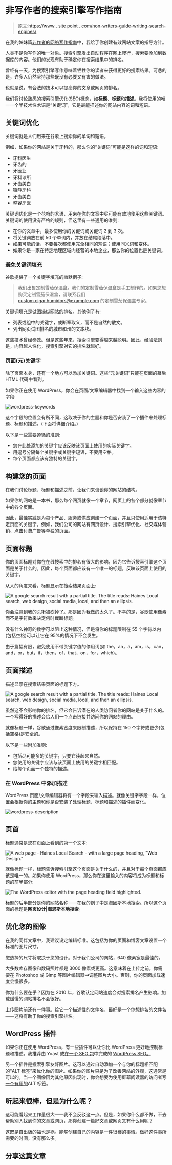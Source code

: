 # 非写作者的搜索引擎写作指南

> 原文:[https://www . site point . com/non-writers-guide-writing-search-engines/](https://www.sitepoint.com/non-writers-guide-writing-search-engines/)

在我的姊妹篇[非作者的网络写作指南](https://www.sitepoint.com/non-writers-guide-writing-web/)中，我给了你创建有效网站文案的指导方针。

人类不是你写作的唯一对象。搜索引擎发出自动程序在网上爬行，搜索要添加到数据库的内容。他们的发现有助于确定你在搜索结果中的排名。

曾经有一天，为搜索引擎写作意味着牺牲你的读者来获得更好的搜索结果。可悲的是，许多人仍然坚持那些既没有必要又有害的做法。

也就是说，有合法的技术可以提高你的文章或网页的排名。

我们将讨论熟悉的搜索引擎优化(SEO)概念，如**标题**、**标题**和**描述**。我将使用的唯一一个半技术性术语是“关键词”，它是最能描述你的网站内容的词和短语。

## 关键词优化

关键词就是人们用来在谷歌上搜索你的单词和短语。

例如，如果你的网站是关于牙科的，那么你的“关键词”可能是这样的词和短语:

*   牙科医生
*   牙齿的
*   牙医业
*   牙科诊所
*   牙齿美白
*   镇静牙科
*   牙齿美白
*   整容牙医

关键词优化是一个花哨的术语，用来在你的文案中尽可能有效地使用这些关键词。关键词的使用没有严格的规则，但这里有一些通用的准则:

*   在你的文章中，最多使用你的关键词或关键词 2 到 3 次。
*   将关键词放在前 50 个单词内，并放在结尾段落中。
*   如果可能的话，不要每次都使用完全相同的短语；使用同义词和变体。
*   如果你是一家在特定地理区域内经营的本地企业，那么你的位置也是关键词。

### 避免关键词填充

谷歌提供了一个关键字填充的幽默例子:

> 我们出售定制雪茄保湿盒。我们的定制雪茄保湿盒是手工制作的。如果您想购买定制雪茄保湿盒，请联系我们 custom.cigar.humidors@example.com 的定制雪茄保湿盒专家。

关键词填充是试图操纵网站的排名。其他例子有:

*   列表或组中的关键字，或断章取义，而不是自然的散文。
*   列出网页试图排名的城市和州的文本块。

这些技术曾经奏效。但是这些年来，搜索引擎变得越来越聪明。因此，经验法则是，内容越人性化，搜索引擎对它的排名就越好。

### 页面(元)关键字

除了页面本身，还有一个地方可以添加关键词。这些“元关键词”只能在页面的幕后 HTML 代码中看到。

如果你正在使用 WordPress，你会在页面/文章编辑器中找到一个输入这些内容的字段:

![wordpress-keywords](../Images/f6a19be4f92d5545b46bf8303d9b4255.png)

这个字段的位置会有所不同，这取决于你的主题和你是否安装了一个插件来处理标题、标题和描述。(下面将详细介绍。)

以下是一些需要遵循的准则:

*   您在此处添加的关键字应该反映该页面上使用的实际关键字。
*   用逗号分隔每个关键字或关键字短语，不要用空格。
*   每个页面都应该有独特的关键字。

## 构建您的页面

在我们讨论标题、标题和描述之前，让我们来谈谈你的网站的结构。

如果你的网站是一本书，那么每个网页就像一个章节，网页上的各个部分就像章节中的各个页面。

因此，最佳实践是为每个产品、服务或供应创建一个页面，并且只使用适用于该特定页面的关键字。例如，我们公司的网站有网页设计、搜索引擎优化、社交媒体营销、点击付费广告等单独的页面。

## 页面标题

你的页面标题对你在在线搜索中的排名有很大的影响，因为它告诉搜索引擎这个页面是关于什么的。因此，每个页面都应该有一个唯一的标题，反映该页面上使用的关键字。

从人的角度来看，标题显示在搜索结果页面上:

![A google search result with a partial title. The title reads: Haines Local search, web design, social media, local, and then an ellipsis.](../Images/a1fd006b5013cff40f90cb61be2cbf67.png)

你会注意到我的头衔被砍掉了。那是因为我做的太久了。不幸的是，谷歌使用像素而不是字符数来决定何时截断标题。

没有什么神奇的数字可以阻止这种情况，但是将你的标题限制在 55 个字符以内(包括空格)可以让它在 95%的情况下不会发生。

由于篇幅有限，避免使用不带关键字值的停用词(如:the，an，a，am，is，can，and，or，but，if，then，of，that，on，for，which)。

## 页面描述

描述显示在搜索结果页面的标题下方。

![A google search result with a partial title. The title reads: Haines Local search, web design, social media, local, and then an ellipsis.](../Images/a1fd006b5013cff40f90cb61be2cbf67.png)

虽然这不会影响你的排名，但它会告诉潜在的人类访问者你的网站是关于什么的。一个写得好的描述会给人们一个点击链接并访问你的网站的理由。

就像标题一样，谷歌通过像素宽度来限制描述，所以保持在 150 个字符或更少(包括空格)是安全的。

以下是一些附加准则:

*   包括尽可能多的关键字，只要它读起来自然。
*   您使用的关键字应该与该页面上使用的关键字相匹配。
*   给每个页面一个独特的描述。

### 在 WordPress 中添加描述

WordPress 页面/文章编辑器将有一个字段来输入描述。就像关键字字段一样，位置会根据你的主题和你是否安装了处理标题、标题和描述的插件而变化。

![wordpress-description](../Images/006a9895586cd279e6547e9c217f7d2e.png)

## 页首

标题通常是您在页面上看到的第一个文本:

![A web page - Haines Local Search - with a large page heading, "Web Design."](../Images/9363367489bd3c2521a77f2427a937f8.png)

就像标题一样，标题告诉搜索引擎这个页面是关于什么的，并且对于每个页面都应该是唯一的。如果你使用 WordPress，那么你在这里输入的内容将成为标题和标题的前半部分:

![The WordPress editor with the page heading field highlighted.](../Images/14c57a144b79b871a716a399c77618fa.png)

标题的后半部分是你的网站名称——在我的例子中是海因斯本地搜索。所以这个页面的标题是**网页设计|海恩斯本地搜索**。

## 优化您的图像

在我的同伴文章中，我建议设定编辑标准。这包括为你的页面和博客文章设置一个标准的图片尺寸。

您选择的尺寸将取决于您的设计。对于我们公司的网站，640 像素宽是最佳的。

大多数库存图像和数码照片都是 3000 像素或更高。这意味着在上传之前，你需要在 Photoshop 或 Gimp 等图片编辑器中调整图片大小。否则，你的页面加载速度会慢很多。

你为什么要在乎？因为在 2010 年，谷歌认定网站速度会对搜索排名产生影响。加载缓慢的网站排名不会很好。

上传图片前还有一件事。给它一个描述性的文件名，最好是一个你想排名的文件名——这将有助于你的搜索引擎排名。

## WordPress 插件

如果你正在使用 WordPress，有一些插件可以让你比 WordPress 更好地控制标题和描述。我推荐由 Yoast 或[在一个 SEO 包](https://wordpress.org/plugins/all-in-one-seo-pack/)中完成的 [WordPress SEO。](https://wordpress.org/plugins/wordpress-seo/)

另一个插件是搜索引擎友好图片。这可以通过自动添加一个与你的标题相匹配的“ALT 标签”来优化你的图片。如果你的图片只是为了改善网站的外观，这通常是可以的。当一个图像因为其他原因出现时，你会想要为使用屏幕阅读器的访问者写[一个有用的](http://accessibility.psu.edu/images)ALT 标签。

## 听起来很棒，但是为什么呢？

这可能看起来工作量很大——我不会反驳这一点。但是，如果你什么都不做，不去帮助别人找到你的文章或网页，那你创建一篇好文章或网页又有什么用呢？

这既是自出版的福也是祸。能够创建自己的内容是一件很棒的事情。做好这件事所需要的时间，没有那么多。

## 分享这篇文章